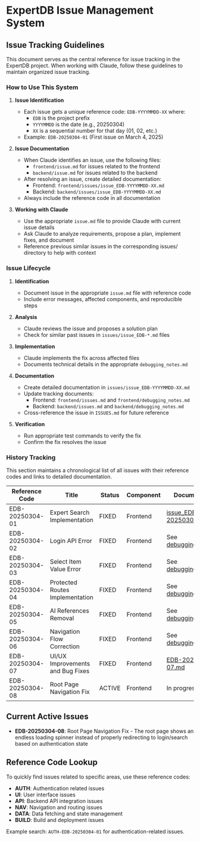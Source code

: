 # ExpertDB Issue Management System

## Issue Tracking Guidelines

This document serves as the central reference for issue tracking in the ExpertDB project. When working with Claude, follow these guidelines to maintain organized issue tracking.

### How to Use This System

1. **Issue Identification**
   - Each issue gets a unique reference code: `EDB-YYYYMMDD-XX` where:
     - `EDB` is the project prefix
     - `YYYYMMDD` is the date (e.g., 20250304)
     - `XX` is a sequential number for that day (01, 02, etc.)
   - Example: `EDB-20250304-01` (First issue on March 4, 2025)

2. **Issue Documentation**
   - When Claude identifies an issue, use the following files:
     - `frontend/issue.md` for issues related to the frontend
     - `backend/issue.md` for issues related to the backend
   - After resolving an issue, create detailed documentation:
     - Frontend: `frontend/issues/issue_EDB-YYYYMMDD-XX.md`
     - Backend: `backend/issues/issue_EDB-YYYYMMDD-XX.md`
   - Always include the reference code in all documentation

3. **Working with Claude**
   - Use the appropriate `issue.md` file to provide Claude with current issue details
   - Ask Claude to analyze requirements, propose a plan, implement fixes, and document
   - Reference previous similar issues in the corresponding issues/ directory to help with context

### Issue Lifecycle

1. **Identification**
   - Document issue in the appropriate `issue.md` file with reference code
   - Include error messages, affected components, and reproducible steps

2. **Analysis**
   - Claude reviews the issue and proposes a solution plan
   - Check for similar past issues in `issues/issue_EDB-*.md` files

3. **Implementation**
   - Claude implements the fix across affected files
   - Documents technical details in the appropriate `debugging_notes.md`

4. **Documentation**
   - Create detailed documentation in `issues/issue_EDB-YYYYMMDD-XX.md`
   - Update tracking documents:
     - Frontend: `frontend/issues.md` and `frontend/debugging_notes.md`
     - Backend: `backend/issues.md` and `backend/debugging_notes.md`
   - Cross-reference the issue in `ISSUES.md` for future reference

5. **Verification**
   - Run appropriate test commands to verify the fix
   - Confirm the fix resolves the issue

### History Tracking

This section maintains a chronological list of all issues with their reference codes and links to detailed documentation.

| Reference Code | Title | Status | Component | Documentation |
|---------------|-------|--------|-----------|---------------|
| EDB-20250304-01 | Expert Search Implementation | FIXED | Frontend | [issue_EDB-20250304-01.md](./frontend/issues/issue_EDB-20250304-01.md) |
| EDB-20250304-02 | Login API Error | FIXED | Frontend | See [debugging_notes.md](./frontend/debugging_notes.md) |
| EDB-20250304-03 | Select Item Value Error | FIXED | Frontend | See [debugging_notes.md](./frontend/debugging_notes.md) |
| EDB-20250304-04 | Protected Routes Implementation | FIXED | Frontend | See [debugging_notes.md](./frontend/debugging_notes.md) |
| EDB-20250304-05 | AI References Removal | FIXED | Frontend | See [debugging_notes.md](./frontend/debugging_notes.md) |
| EDB-20250304-06 | Navigation Flow Correction | FIXED | Frontend | See [debugging_notes.md](./frontend/debugging_notes.md) |
| EDB-20250304-07 | UI/UX Improvements and Bug Fixes | FIXED | Frontend | [EDB-20250304-07.md](./frontend/issues/records/EDB-20250304-07.md) |
| EDB-20250304-08 | Root Page Navigation Fix | ACTIVE | Frontend | In progress |

## Current Active Issues

- **EDB-20250304-08**: Root Page Navigation Fix - The root page shows an endless loading spinner instead of properly redirecting to login/search based on authentication state

## Reference Code Lookup

To quickly find issues related to specific areas, use these reference codes:

- **AUTH**: Authentication related issues
- **UI**: User interface issues
- **API**: Backend API integration issues
- **NAV**: Navigation and routing issues
- **DATA**: Data fetching and state management
- **BUILD**: Build and deployment issues

Example search: `AUTH-EDB-20250304-01` for authentication-related issues.